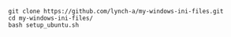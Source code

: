 ```sudo apt-get install git
git clone https://github.com/lynch-a/my-windows-ini-files.git
cd my-windows-ini-files/
bash setup_ubuntu.sh
```
